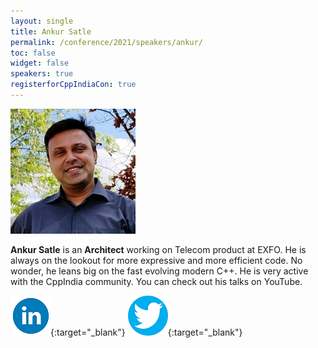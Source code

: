 ```yaml
---
layout: single
title: Ankur Satle
permalink: /conference/2021/speakers/ankur/
toc: false
widget: false
speakers: true
registerforCppIndiaCon: true
---
```


![Ankur Satle](/conference/2021/graphics/ankur.jpg "Ankur Satle")

**Ankur Satle** is an **Architect** working on Telecom product at EXFO. He is always on the lookout for more expressive and more efficient code. No wonder, he leans big on the fast evolving modern C++. He is very active with the CppIndia community. You can check out his talks on YouTube.

[![Ankur Satle](/assets/images/linkedin.png "Ankur Satle")](https://www.linkedin.com/in/ankursatle/){:target="_blank"}
[![Ankur Satle](/assets/images/twitter.png "Ankur Satle")](https://twitter.com/AnkurSatle){:target="_blank"}
